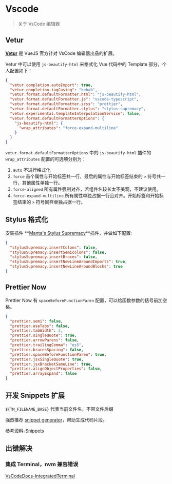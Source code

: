 # Vscode

> 关于 VsCode 编辑器

## Vetur

**[Vetur](https://github.com/vuejs/vetur)** 是 VueJS 官方针对 VsCode 编辑器出品的扩展。

Vetur 中可以使用 `js-beautify-html` 来格式化 Vue 代码中的 Template 部分，个人配置如下：

```json
{
  "vetur.completion.autoImport": true,
  "vetur.completion.tagCasing": "kebab",
  "vetur.format.defaultFormatter.html": "js-beautify-html",
  "vetur.format.defaultFormatter.js": "vscode-typescript",
  "vetur.format.defaultFormatter.scss": "prettier",
  "vetur.format.defaultFormatter.stylus": "stylus-supremacy",
  "vetur.experimental.templateInterpolationService": false,
  "vetur.format.defaultFormatterOptions": {
    "js-beautify-html": {
      "wrap_attributes": "force-expand-multiline"
    }
  }
}
```

`vetur.format.defaultFormatterOptions` 中的 `js-beautify-html` 插件的 `wrap_attributes` 配置的可选项分别为：

1. `auto` 不进行格式化
2. `force` 首个属性与开始标签共一行，最后的属性与开始标签结束的 `>` 符号共一行，其他属性单独一行。
3. `force-aligned` 所有属性强制对齐，若组件名较长太不美观，不建议使用。
4. `force-expand-multiline` 所有属性单独占据一行且对齐。开始标签和开始标签结束的 `>` 符号同样单独占据一行。

## Stylus 格式化

安装插件 **[Manta's Stylus Supremacy](https://github.com/ThisIsManta/vscode-stylus-supremacy)**插件，并做如下配置:

```json
{
  "stylusSupremacy.insertColons": false,
  "stylusSupremacy.insertSemicolons": false,
  "stylusSupremacy.insertBraces": false,
  "stylusSupremacy.insertNewLineAroundImports": true,
  "stylusSupremacy.insertNewLineAroundBlocks": true
}
```

## Prettier Now

Prettier Now 有 `spaceBeforeFunctionParen` 配置，可以给函数参数的括号前加空格。

```json
{
  "prettier.semi": false,
  "prettier.useTabs": false,
  "prettier.tabWidth": 2,
  "prettier.singleQuote": true,
  "prettier.arrowParens": false,
  "prettier.trailingComma": "es5",
  "prettier.bracesSpacing": false,
  "prettier.spaceBeforeFunctionParen": true,
  "prettier.jsxSingleQuote": true,
  "prettier.jsxBracketSameLine": true,
  "prettier.alignObjectProperties": false,
  "prettier.arrayExpand": false
}
```

## 开发 Snippets 扩展

`${TM_FILENAME_BASE}` 代表当前文件名，不带文件后缀

强烈推荐 [snippet generator](https://snippet-generator.app/)，帮助生成代码片段。

[参考资料-Snippets](https://code.visualstudio.com/docs/editor/userdefinedsnippets)

## 出错解决

### 集成 Terminal，nvm 兼容错误

[VsCodeDocs-IntegratedTerminal](https://github.com/Microsoft/vscode-docs/blob/master/docs/editor/integrated-terminal.md#why-is-nvm-complaining-about-a-prefix-option-when-the-integrated-terminal-is-launched)
